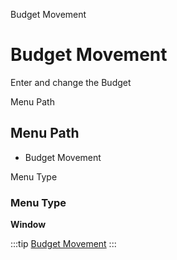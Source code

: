 
Budget Movement
# Budget Movement


Enter and change the Budget

Menu Path
## Menu Path



- Budget Movement

Menu Type
### Menu Type

**Window**


:::tip
[Budget Movement](functional-guide/window/window-budget-movement.md)
:::